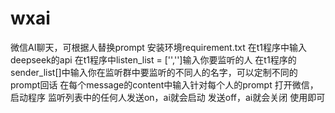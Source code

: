 # wxai
微信AI聊天，可根据人替换prompt
安装环境requirement.txt
在t1程序中输入deepseek的api
在t1程序中listen_list = ['','']输入你要监听的人
在t1程序的sender_list[]中输入你在监听群中要监听的不同人的名字，可以定制不同的prompt回话
在每个message的content中输入针对每个人的prompt
打开微信，启动程序
监听列表中的任何人发送on，ai就会启动
发送off，ai就会关闭
使用即可
